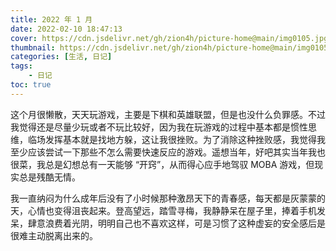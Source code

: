 ```yaml
---
title: 2022 年 1 月
date: 2022-02-10 18:47:13 
cover: https://cdn.jsdelivr.net/gh/zion4h/picture-home@main/img0105.jpg
thumbnail: https://cdn.jsdelivr.net/gh/zion4h/picture-home@main/img0105.jpg
categories: [生活, 日记]
tags:
    - 日记
toc: true
---
```


这个月很懒散，天天玩游戏，主要是下棋和英雄联盟，但是也没什么负罪感。不过我觉得还是尽量少玩或者不玩比较好，因为我在玩游戏的过程中基本都是惯性思维，临场发挥基本就是找地方躲，这让我很挫败。为了消除这种挫败感，我觉得我至少应该尝试一下那些不怎么需要快速反应的游戏。遥想当年，好吧其实当年我也很菜，我总是幻想总有一天能够 “开窍”，从而得心应手地驾驭 MOBA 游戏，但现实总是残酷无情。

<!--more-->

我一直纳闷为什么成年后没有了小时候那种激昂天下的青春感，每天都是灰蒙蒙的天，心情也变得沮丧起来。登高望远，踏雪寻梅，我静静呆在屋子里，捧着手机发呆，肆意浪费着光阴，明明自己也不喜欢这样，可是习惯了这种虚妄的安全感后是很难主动脱离出来的。
